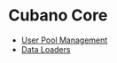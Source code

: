 # Cubano Core

* [User Pool Management](UserPool.md "c:run")
* [Data Loaders](DataLoaders.md "c:run")